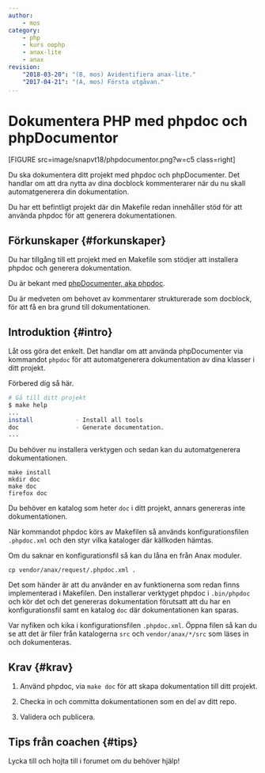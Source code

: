 ```yaml
---
author:
    - mos
category:
    - php
    - kurs oophp
    - anax-lite
    - anax
revision:
    "2018-03-20": "(B, mos) Avidentifiera anax-lite."
    "2017-04-21": "(A, mos) Första utgåvan."
...
```

Dokumentera PHP med phpdoc och phpDocumentor
==================================

[FIGURE src=image/snapvt18/phpdocumentor.png?w=c5 class=right]

Du ska dokumentera ditt projekt med phpdoc och phpDocumenter. Det handlar om att dra nytta av dina docblock kommenterarer när du nu skall automatgenerera din dokumentation.

Du har ett befintligt projekt där din Makefile redan innehåller stöd för att använda phpdoc för att generera dokumentationen.

<!--more-->



Förkunskaper {#forkunskaper}
-----------------------

Du har tillgång till ett projekt med en Makefile som stödjer att installera phpdoc och generera dokumentation.

Du är bekant med [phpDocumenter, aka phpdoc](https://www.phpdoc.org/).

Du är medveten om behovet av kommentarer strukturerade som docblock, för att få en bra grund till dokumentationen.



Introduktion {#intro}
-----------------------

Låt oss göra det enkelt. Det handlar om att använda phpDocumenter via kommandot `phpdoc` för att automatgenerera dokumentation av dina klasser i ditt projekt.

Förbered dig så här.

```bash
# Gå till ditt projekt
$ make help
...
install            - Install all tools
doc                - Generate documentation.
...
```

Du behöver nu installera verktygen och sedan kan du automatgenerera dokumentationen.

```text
make install
mkdir doc
make doc
firefox doc
```

Du behöver en katalog som heter `doc` i ditt projekt, annars genereras inte dokumentationen.

När kommandot phpdoc körs av Makefilen så används konfigurationsfilen `.phpdoc.xml` och den styr vilka kataloger där källkoden hämtas.

Om du saknar en konfigurationsfil så kan du låna en från Anax moduler.

```text
cp vendor/anax/request/.phpdoc.xml .
```

Det som händer är att du använder en av funktionerna som redan finns implementerad i Makefilen. Den installerar verktyget phpdoc i `.bin/phpdoc` och kör det och det genereras dokumentation förutsatt att du har en konfigurationsfil samt en katalog `doc` där dokumentationen kan sparas.

Var nyfiken och kika i konfigurationsfilen `.phpdoc.xml`. Öppna filen så kan du se att det är filer från katalogerna `src` och `vendor/anax/*/src` som läses in och dokumenteras.



Krav {#krav}
-----------------------

1. Använd phpdoc, via `make doc` för att skapa dokumentation till ditt projekt.

1. Checka in och committa dokumentationen som en del av ditt repo.

1. Validera och publicera.



Tips från coachen {#tips}
-----------------------

Lycka till och hojta till i forumet om du behöver hjälp!

